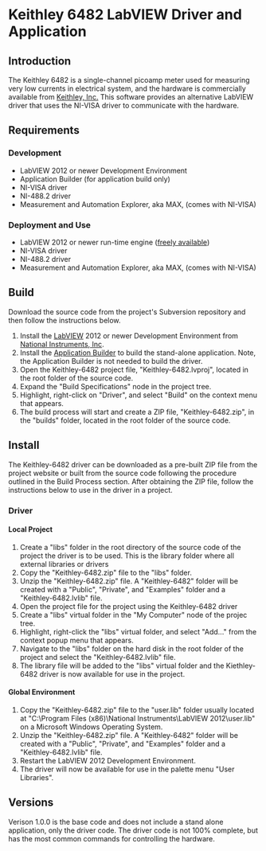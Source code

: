 # Keithley 6482 LabVIEW Driver and Application #

## Introduction ##

The Keithley 6482 is a single-channel picoamp meter used for measuring very low currents in electrical system, and the hardware is commercially available from [Keithley, Inc.](http://www.keithley.com) This software provides an alternative LabVIEW driver that uses the NI-VISA driver to communicate with the hardware.

## Requirements ##

### Development ###

  * LabVIEW 2012 or newer Development Environment
  * Application Builder (for application build only)
  * NI-VISA driver
  * NI-488.2 driver
  * Measurement and Automation Explorer, aka MAX, (comes with NI-VISA)

### Deployment and Use ###

  * LabVIEW 2012 or newer run-time engine ([freely available](http://joule.ni.com/nidu/cds/view/p/id/3433/lang/en))
  * NI-VISA driver
  * NI-488.2 driver
  * Measurement and Automation Explorer, aka MAX, (comes with NI-VISA)

## Build ##

Download the source code from the project's Subversion repository and then follow the instructions below.

  1. Install the [LabVIEW](https://www.ni.com/labview) 2012 or newer Development Environment from [National Instruments, Inc](http://www.ni.com).
  1. Install the [Application Builder](http://sine.ni.com/nips/cds/view/p/lang/en/nid/10731) to build the stand-alone application. Note, the Application Builder is not needed to build the driver.
  1. Open the Keithley-6482 project file, "Keithley-6482.lvproj", located in the root folder of the source code.
  1. Expand the "Build Specifications" node in the project tree.
  1. Highlight, right-click on "Driver", and select "Build" on the context menu that appears.
  1. The build process will start and create a ZIP file, "Keithley-6482.zip", in the "builds" folder, located in the root folder of the source code.

## Install ##

The Keithley-6482 driver can be downloaded as a pre-built ZIP file from the project website or built from the source code following the procedure outlined in the Build Process section. After obtaining the ZIP file, follow the instructions below to use in the driver in a project.

### Driver ###

#### Local Project ####

  1. Create a "libs" folder in the root directory of the source code of the project the driver is to be used. This is the library folder where all external libraries or drivers
  1. Copy the "Keithley-6482.zip" file to the "libs" folder.
  1. Unzip the "Keithley-6482.zip" file. A "Keithley-6482" folder will be created with a "Public", "Private", and "Examples" folder and a "Keithley-6482.lvlib" file.
  1. Open the project file for the project using the Keithley-6482 driver
  1. Create a "libs" virtual folder in the "My Computer" node of the projec tree.
  1. Highlight, right-click the "libs" virtual folder, and select "Add..." from the context popup menu that appears.
  1. Navigate to the "libs" folder on the hard disk in the root folder of the project and select the "Keithley-6482.lvlib" file.
  1. The library file will be added to the "libs" virtual folder and the Kiethley-6482 driver is now available for use in the project.

#### Global Environment ####

  1. Copy the "Keithley-6482.zip" file to the "user.lib" folder usually located at "C:\Program Files (x86)\National Instruments\LabVIEW 2012\user.lib" on a Microsoft Windows Operating System.
  1. Unzip the "Keithley-6482.zip" file. A "Keithley-6482" folder will be created with a "Public", "Private", and "Examples" folder and a "Keithley-6482.lvlib" file.
  1. Restart the LabVIEW 2012 Development Environment.
  1. The driver will now be available for use in the palette menu "User Libraries".

## Versions ##

Verison 1.0.0 is the base code and does not include a stand alone application, only the driver code. The driver code is not 100% complete, but has the most common commands for controlling the hardware.